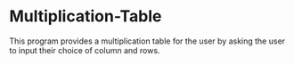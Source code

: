 # Multiplication-Table
This program provides a multiplication table for the user by asking the user to  input their choice of column and rows.
